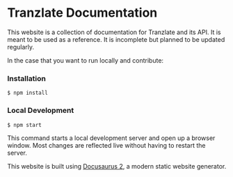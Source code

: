 # Tranzlate Documentation

This website is a collection of documentation for Tranzlate and its API. It is meant to be used as a reference. It is incomplete but planned to be updated regularly.

In the case that you want to run locally and contribute:

### Installation

```
$ npm install
```

### Local Development

```
$ npm start
```

This command starts a local development server and open up a browser window. Most changes are reflected live without having to restart the server.

This website is built using [Docusaurus 2](https://v2.docusaurus.io/), a modern static website generator.
